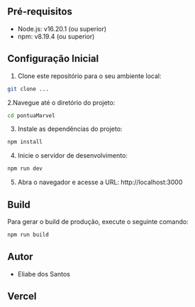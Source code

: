 ## Pré-requisitos

- Node.js: v16.20.1 (ou superior)
- npm: v8.19.4 (ou superior)

## Configuração Inicial

1. Clone este repositório para o seu ambiente local:

```bash
git clone ...
```

2.Navegue até o diretório do projeto:

```bash
cd pontuaMarvel
```

3. Instale as dependências do projeto:

```bash
npm install
```

4. Inicie o servidor de desenvolvimento:

```bash
npm run dev
```

5. Abra o navegador e acesse a URL: http://localhost:3000

## Build

Para gerar o build de produção, execute o seguinte comando:

```bash
npm run build
```

## Autor

- Eliabe dos Santos

## Vercel

